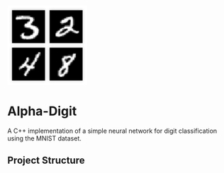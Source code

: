 ![AlphaDigit Project Logo](https://github.com/jackkimmins/Alpha-Digit/blob/main/web/favicons/apple-icon-180x180.png)

# Alpha-Digit

A C++ implementation of a simple neural network for digit classification using the MNIST dataset.

## Project Structure
